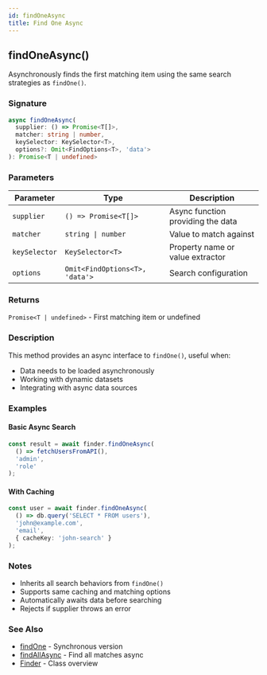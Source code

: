 ```yaml
---
id: findOneAsync
title: Find One Async
---
```


## findOneAsync()

Asynchronously finds the first matching item using the same search strategies as `findOne()`.

### Signature

```ts
async findOneAsync(
  supplier: () => Promise<T[]>,
  matcher: string | number,
  keySelector: KeySelector<T>,
  options?: Omit<FindOptions<T>, 'data'>
): Promise<T | undefined>
```

### Parameters

| Parameter     | Type                           | Description                       |
| ------------- | ------------------------------ | --------------------------------- |
| `supplier`    | `() => Promise<T[]>`           | Async function providing the data |
| `matcher`     | `string \| number`             | Value to match against            |
| `keySelector` | `KeySelector<T>`               | Property name or value extractor  |
| `options`     | `Omit<FindOptions<T>, 'data'>` | Search configuration              |

### Returns

`Promise<T | undefined>` - First matching item or undefined

### Description

This method provides an async interface to `findOne()`, useful when:

- Data needs to be loaded asynchronously
- Working with dynamic datasets
- Integrating with async data sources

### Examples

#### Basic Async Search

```ts
const result = await finder.findOneAsync(
  () => fetchUsersFromAPI(),
  'admin',
  'role'
);
```

#### With Caching

```ts
const user = await finder.findOneAsync(
  () => db.query('SELECT * FROM users'),
  'john@example.com',
  'email',
  { cacheKey: 'john-search' }
);
```

### Notes

- Inherits all search behaviors from `findOne()`
- Supports same caching and matching options
- Automatically awaits data before searching
- Rejects if supplier throws an error

### See Also

- [findOne](findOne) - Synchronous version
- [findAllAsync](findAllAsync) - Find all matches async
- [Finder](../Finder) - Class overview
